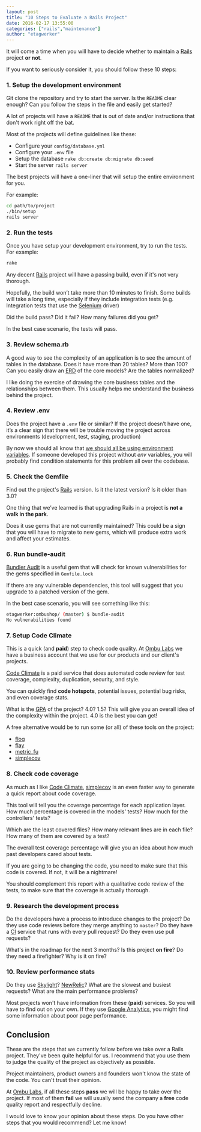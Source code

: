 ```yaml
---
layout: post
title: "10 Steps to Evaluate a Rails Project"
date: 2016-02-17 13:55:00
categories: ["rails","maintenance"]
author: "etagwerker"
---
```


It will come a time when you will have to decide whether to maintain a [Rails](http://rubyonrails.org) project **or not**.

If you want to seriously consider it, you should follow these 10 steps:

### 1. Setup the development environment

Git clone the repository and try to start the server. Is the `README` clear enough? Can you follow the steps in the file and easily get started?

A lot of projects will have a `README` that is out of date and/or instructions that don't work right off the bat.

Most of the projects will define guidelines like these:

* Configure your `config/database.yml`
* Configure your `.env` file
* Setup the database `rake db:create db:migrate db:seed`
* Start the server `rails server`

The best projects will have a one-liner that will setup the entire environment for you.

<!--more-->

For example:

```bash
cd path/to/project
./bin/setup
rails server
```

### 2. Run the tests

Once you have setup your development environment, try to run the tests. For example:

```bash
rake
```

Any decent [Rails](http://rubyonrails.org) project will have a passing build, even if it's not very thorough.

Hopefully, the build won’t take more than 10 minutes to finish. Some builds will take a long time, especially if they include integration tests (e.g. Integration tests that use the [Selenium](http://www.seleniumhq.org) driver)

Did the build pass? Did it fail? How many failures did you get?

In the best case scenario, the tests will pass.

### 3. Review schema.rb

A good way to see the complexity of an application is to see the amount of tables in the database. Does it have more than 20 tables? More than 100? Can you easily draw an [ERD](https://en.wikipedia.org/wiki/Entity–relationship_model) of the core models? Are the tables normalized?

I like doing the exercise of drawing the core business tables and the relationships between them. This usually helps me understand the business behind the project.

### 4. Review .env

Does the project have a `.env` file or similar? If the project doesn’t have one, it’s a clear sign that there will be trouble moving the project across environments (development, test, staging, production)

By now we should all know that [we should all be using environment variables](http://12factor.net/config). If someone developed this project without *env* variables, you will probably find condition statements for this problem all over the codebase.

### 5. Check the Gemfile

Find out the project's [Rails](http://rubyonrails.org) version. Is it the latest version? Is it older than 3.0?

One thing that we’ve learned is that upgrading Rails in a project is **not a walk in the park**.

Does it use gems that are not currently maintained? This could be a sign that you will have to migrate to new gems, which will produce extra work and affect your estimates.

### 6. Run bundle-audit

[Bundler Audit](https://rubygems.org/gems/bundler-audit) is a useful gem that will check for known vulnerabilities for the gems specified in `Gemfile.lock`

If there are any vulnerable dependencies, this tool will suggest that you upgrade to a patched version of the gem.

In the best case scenario, you will see something like this:

```bash
etagwerker:ombushop/ (master) $ bundle-audit
No vulnerabilities found
```

### 7. Setup Code Climate

This is a quick (and **paid**) step to check code quality. At [Ombu Labs](http://www.ombulabs.com) we have a business account that we use for our products and our client's projects.

[Code Climate](https://codeclimate.com) is a paid service that does automated code review for test coverage, complexity, duplication, security, and style.

You can quickly find **code hotspots**, potential issues, potential bug risks, and even coverage stats.

What is the [GPA](https://docs.codeclimate.com/docs/gpa) of the project? 4.0? 1.5? This will give you an overall idea of the complexity within the project. 4.0 is the best you can get!

A free alternative would be to run some (or all) of these tools on the project:

* [flog](https://rubygems.org/gems/flog)
* [flay](https://rubygems.org/gems/flay)
* [metric_fu](https://rubygems.org/gems/metric_fu)
* [simplecov](https://rubygems.org/gems/simplecov)

### 8. Check code coverage

As much as I like [Code Climate](https://codeclimate.com), [simplecov](https://rubygems.org/gems/simplecov) is an even faster way to generate a quick report about code coverage.

This tool will tell you the coverage percentage for each application layer. How much percentage is covered in the models' tests? How much for the controllers' tests?

Which are the least covered files? How many relevant lines are in each file? How many of them are covered by a test?

The overall test coverage percentage will give you an idea about how much past developers cared about tests.

If you are going to be changing the code, you need to make sure that this code is covered. If not, it will be a nightmare!

You should complement this report with a qualitative code review of the tests, to make sure that the coverage is actually thorough.

### 9. Research the development process

Do the developers have a process to introduce changes to the project? Do they use code reviews before they merge anything to `master`? Do they have a [CI](https://en.wikipedia.org/wiki/Continuous_integration) service that runs with every pull request? Do they even use pull requests?

What's in the roadmap for the next 3 months? Is this project **on fire**? Do they need a firefighter? Why is it on fire?

### 10. Review performance stats

Do they use [Skylight](https://www.skylight.io)? [NewRelic](http://newrelic.com)? What are the slowest and busiest requests? What are the main performance problems?

Most projects won't have information from these (**paid**) services. So you will have to find out on your own. If they use [Google Analytics](https://www.google.com/analytics/), you might find some information about poor page performance.

## Conclusion

These are the steps that we currently follow before we take over a Rails project. They've been quite helpful for us. I recommend that you use them to judge the quality of the project as objectively as possible.

Project maintainers, product owners and founders won't know the state of the code. You can't trust their opinion.

At [Ombu Labs](http://www.ombulabs.com), if all these steps **pass** we will be happy to take over the project. If most of them **fail** we will usually send the company a **free** code quality report and respectfully decline.

I would love to know your opinion about these steps. Do you have other steps that you would recommend? Let me know!
